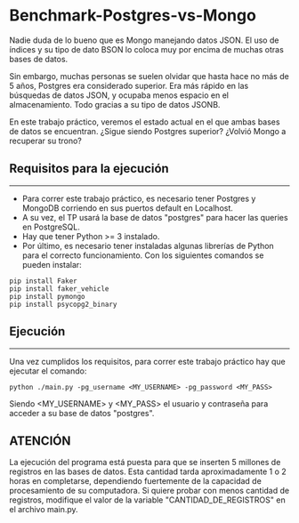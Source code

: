 # Benchmark-Postgres-vs-Mongo

Nadie duda de lo bueno que es Mongo manejando datos JSON. El uso de índices y su tipo de dato BSON lo coloca muy por encima de muchas otras bases de datos.

Sin embargo, muchas personas se suelen olvidar que hasta hace no más de 5 años, Postgres era considerado superior. Era más rápido en las búsquedas de datos JSON, y ocupaba menos espacio en el almacenamiento. Todo gracias a su tipo de datos JSONB.

En este trabajo práctico, veremos el estado actual en el que ambas bases de datos se encuentran. ¿Sigue siendo Postgres superior? ¿Volvió Mongo a recuperar su trono?

## Requisitos para la ejecución
----
* Para correr este trabajo práctico, es necesario tener Postgres y MongoDB corriendo en sus puertos default en Localhost.
* A su vez, el TP usará la base de datos "postgres" para hacer las queries en PostgreSQL.
* Hay que tener Python >= 3 instalado.
* Por último, es necesario tener instaladas algunas librerías de Python para el correcto funcionamiento. Con los siguientes comandos se pueden instalar:
```  
pip install Faker
pip install faker_vehicle
pip install pymongo
pip install psycopg2_binary
```

## Ejecución
----
Una vez cumplidos los requisitos, para correr este trabajo práctico hay que ejecutar el comando:

```
python ./main.py -pg_username <MY_USERNAME> -pg_password <MY_PASS>
```
Siendo <MY_USERNAME> y <MY_PASS> el usuario y contraseña para acceder a su base de datos "postgres".

## ATENCIÓN
La ejecución del programa está puesta para que se inserten 5 millones de registros en las bases de datos. Esta cantidad tarda aproximadamente 1 o 2 horas en completarse, dependiendo fuertemente de la capacidad de procesamiento de su computadora.
Si quiere probar con menos cantidad de registros, modifique el valor de la variable "CANTIDAD_DE_REGISTROS" en el archivo main.py.
